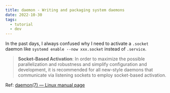 ```yaml
---
title: daemon - Writing and packaging system daemons
date: 2022-10-30
tags:
  - tutorial
  - dev
---
```


In the past days, I always confused why I need to activate a `.socket` daemon
like `systemd enable --now xxx.socket` instead of `.service`.

> **Socket-Based Activation**: In order to maximize the possible parallelization
> and robustness and simplify configuration and development, it is recommended
> for all new-style daemons that communicate via listening sockets to employ
> socket-based activation.

Ref: [daemon(7) — Linux manual page](https://man7.org/linux/man-pages/man7/daemon.7.html)
